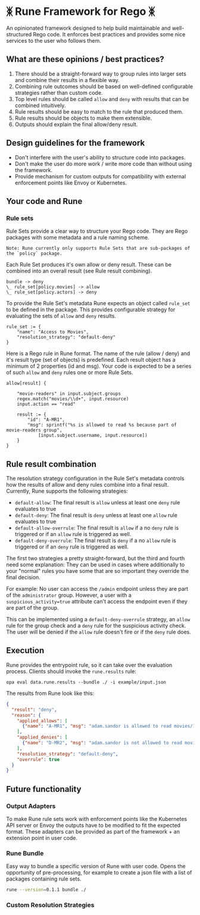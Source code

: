 # ᛤ Rune Framework for Rego ᛤ

An opinionated framework designed to help build maintainable and well-structured Rego code. It enforces best practices
and provides some nice services to the user who follows them.

## What are these opinions / best practices?

1. There should be a straight-forward way to group rules into larger sets and combine their results in a flexible way.
2. Combining rule outcomes should be based on well-defined configurable strategies rather than custom code.
3. Top level rules should be called `allow` and `deny` with results that can be combined intuitively.
4. Rule results should be easy to match to the rule that produced them.
5. Rule results should be objects to make them extensible.
6. Outputs should explain the final allow/deny result.

## Design guidelines for the framework

* Don't interfere with the user's ability to structure code into packages.
* Don't make the user do more work / write more code than without using the framework.
* Provide mechanism for custom outputs for compatibility with external enforcement points like Envoy or Kubernetes.

## Your code and Rune

### Rule sets

Rule Sets provide a clear way to structure your Rego code. They are Rego packages with some metadata and a rule
naming scheme.

```text
Note: Rune currently only supports Rule Sets that are sub-packages of the `policy` package.
```

Each Rule Set produces it's own allow or deny result. These can be combined into an overall result 
(see Rule result combining).

```text
bundle -> deny
\_ rule_set[policy.movies] -> allow 
\_ rule_set[policy.actors] -> deny
```

To provide the Rule Set's metadata Rune expects an object called `rule_set` to be defined in the package.
This provides configurable strategy for evaluating the sets of `allow` and `deny` results.
```rego
rule_set := {
	"name": "Access to Movies",
	"resolution_strategy": "default-deny"
}
```

Here is a Rego rule in Rune format. The name of the rule (allow / deny) and it's result type (set of objects) 
is predefined. Each result object has a minimum of 2 properties (id and msg).
Your code is expected to be a series of such `allow` and `deny` rules one or more Rule Sets.
```rego
allow[result] {

    "movie-readers" in input.subject.groups
    regex.match("movies/\\d+", input.resource)
    input.action == "read"

    result := {
    	"id": "A-MR1",
        "msg": sprintf("%s is allowed to read %s because part of movie-readers group",
        	[input.subject.username, input.resource])
    }
}
```

## Rule result combination

The resolution strategy configuration in the Rule Set's metadata controls how the results of allow and deny rules combine
into a final result. Currently, Rune supports the following strategies:

* `default-allow`: The final result is `allow` unless at least one `deny` rule evaluates to true
* `default-deny`: The final result is `deny` unless at least one `allow` rule evaluates to true
* `default-allow-overrule`: The final result is `allow` if a no `deny` rule is triggered or if an `allow` rule is 
triggered as well.
* `default-deny-overrule`: The final result is `deny` if a no `allow` rule is triggered or if an `deny` rule is
  triggered as well.

The first two strategies a pretty straight-forward, but the third and fourth need some explanation: They can be used
in cases where additionally to your "normal" rules you have some that are so important they override the final decision.

For example: No user can access the `/admin` endpoint unless they are part of the `administrator` group. However,
a user with a `suspicious_activity=true` attribute can't access the endpoint even if they are part of the group. 

This can be implemented using a `default-deny-overrule` strategy, an `allow` rule for the group check 
and a `deny` rule for the suspicious activity check. The user will be denied if the `allow` rule doesn't 
fire or if the `deny` rule does.

## Execution

Rune provides the entrypoint rule, so it can take over the evaluation process. Clients should invoke the
`rune.results` rule:
```shell
opa eval data.rune.results --bundle ./ -i example/input.json
```

The results from Rune look like this:
```json
{
  "result": "deny",
  "reason": {
    "applied_allows": [
      {"name": "A-MR1", "msg": "adam.sandor is allowed to read movies/124442 because part of movie-readers group"}
    ],
    "applied_denies": [
      {"name": "D-MR2", "msg": "adam.sandor is not allowed to read movies/124442"}
    ],
    "resolution_strategy": "default-deny",
    "overrule": true
  }
}
```

## Future functionality

### Output Adapters
To make Rune rule sets work with enforcement points like the Kubernetes API server or Envoy the outputs have to be
modified to fit the expected format. These adapters can be provided as part of the framework + an extension point in
user code.

### Rune Bundle
Easy way to bundle a specific version of Rune with user code. Opens the opportunity of pre-processing, for example
to create a json file with a list of packages containing rule sets.

```bash
rune --version=0.1.1 bundle ./
```

### Custom Resolution Strategies